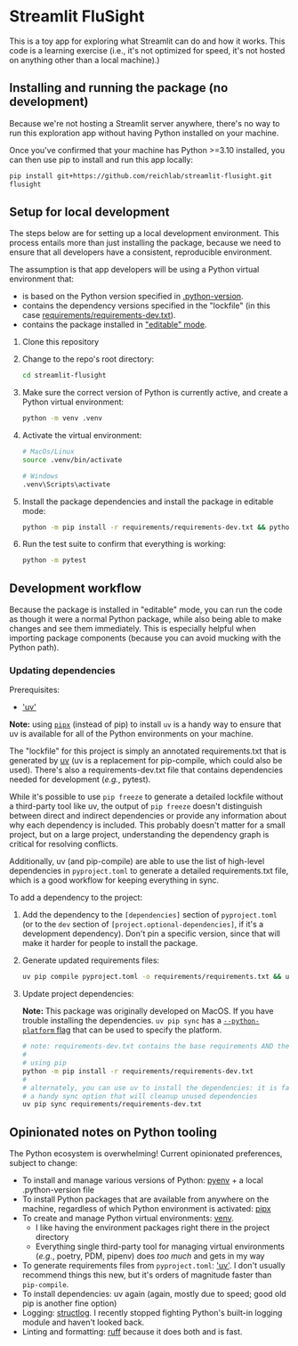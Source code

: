 # Streamlit FluSight

This is a toy app for exploring what Streamlit can do and how it works. This code is a learning exercise (i.e., it's not
optimized for speed, it's not hosted on anything other than a local machine).)

## Installing and running the package (no development)

Because we're not hosting a Streamlit server anywhere, there's no way to run this exploration app without having Python
installed on your machine.

Once you've confirmed that your machine has Python >=3.10 installed, you can then use pip to install and run this app locally:

```bash
pip install git+https://github.com/reichlab/streamlit-flusight.git
flusight
```


## Setup for local development

The steps below are for setting up a local development environment. This process entails more than just installing the package,
because we need to ensure that all developers have a consistent, reproducible environment.

The assumption is that app developers will be using a Python virtual environment that:

- is based on the Python version specified in [.python-version](.python-version).
- contains the dependency versions specified in the "lockfile" (in this case [requirements/requirements-dev.txt](requirements/requirements-dev.txt)).
- contains the package installed in ["editable" mode](https://packaging.python.org/en/latest/guides/distributing-packages-using-setuptools/#working-in-development-mode).


1. Clone this repository
2. Change to the repo's root directory:

    ```bash
    cd streamlit-flusight
    ```
3. Make sure the correct version of Python is currently active, and create a Python virtual environment:

    ```bash
    python -m venv .venv
    ```
4. Activate the virtual environment:

    ```bash
    # MacOs/Linux
    source .venv/bin/activate

    # Windows
    .venv\Scripts\activate
    ```
5. Install the package dependencies and install the package in editable mode:

    ```bash
    python -m pip install -r requirements/requirements-dev.txt && python -m pip install -e .
    ```

6. Run the test suite to confirm that everything is working:

    ```bash
    python -m pytest
    ```

## Development workflow

Because the package is installed in "editable" mode, you can run the code as though it were a normal Python package, while also
being able to make changes and see them immediately. This is especially helpful when importing package components (because you
can avoid mucking with the Python path).

### Updating dependencies

Prerequisites:
- ['uv'](https://github.com/astral-sh/uv?tab=readme-ov-file#getting-started)

**Note:** using [`pipx`](https://pipx.pypa.io/stable/) (instead of pip) to install `uv` is a handy way to ensure that uv is available for all of the Python environments on your machine.

The "lockfile" for this project is simply an annotated requirements.txt that is generated by [uv](https://github.com/astral-sh/uv) (uv is a replacement for pip-compile, which
could also be used). There's also a requirements-dev.txt file that contains dependencies needed for development (_e.g._, pytest).

While it's possible to use `pip freeze` to generate a detailed lockfile without a third-party tool like uv, the output of `pip freeze` doesn't distinguish between direct and indirect dependencies or provide any information about why each dependency is included. This probably doesn't matter
for a small project, but on a large project, understanding the dependency graph is critical for resolving conflicts.

Additionally, uv (and pip-compile) are able to use the list of high-level dependencies in `pyproject.toml` to generate a detailed requirements.txt file, which is a good workflow for keeping everything in sync.

To add a dependency to the project:

1. Add the dependency to the `[dependencies]` section of `pyproject.toml` (or to the `dev` section of `[project.optional-dependencies]`, if it's a development dependency). Don't pin a specific version, since that will make it harder for people to install the package.
2. Generate updated requirements files:

    ```bash
    uv pip compile pyproject.toml -o requirements/requirements.txt && uv pip compile pyproject.toml --extra dev -o requirements/requirements-dev.txt
    ```
3. Update project dependencies:

    **Note:** This package was originally developed on MacOS. If you have trouble installing the dependencies. `uv pip sync` has a [`--python-platform` flag](https://github.com/astral-sh/uv?tab=readme-ov-file#multi-platform-resolution) that can be used to specify the platform.

    ```bash
    # note: requirements-dev.txt contains the base requirements AND the dev requirements
    #
    # using pip
    python -m pip install -r requirements/requirements-dev.txt
    #
    # alternately, you can use uv to install the dependencies: it is faster and has a
    # a handy sync option that will cleanup unused dependencies
    uv pip sync requirements/requirements-dev.txt

## Opinionated notes on Python tooling

The Python ecosystem is overwhelming! Current opinionated preferences, subject to change:

- To install and manage various versions of Python: [pyenv](https://github.com/pyenv/pyenv) + a local .python-version file
- To install Python packages that are available from anywhere on the machine, regardless of which Python environment is activated: [pipx](https://pipx.pypa.io/stable/)
- To create and manage Python virtual environments: [venv](https://docs.python.org/3/library/venv.html).
    - I like having the environment packages right there in the project directory
    - Everything single third-party tool for managing virtual environments (_e.g._, poetry, PDM, pipenv) does _too much_ and gets in my way
- To generate requirements files from `pyproject.toml`: ['uv'](https://github.com/astral-sh/uv?tab=readme-ov-file#getting-started). I don't usually recommend things this new, but it's orders of magnitude faster than `pip-compile`.
- To install dependencies: uv again (again, mostly due to speed; good old pip is another fine option)
- Logging: [structlog](https://www.structlog.org/en/stable/). I recently stopped fighting Python's built-in logging module and haven't looked back.
- Linting and formatting: [ruff](https://github.com/astral-sh/ruff) because it does both and is fast.
